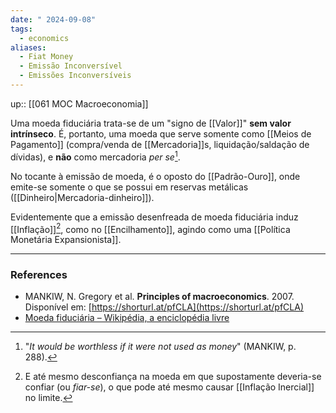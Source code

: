 ```yaml
---
date: " 2024-09-08"
tags:
  - economics
aliases:
  - Fiat Money
  - Emissão Inconversível
  - Emissões Inconversíveis
---
```


up:: [[061 MOC Macroeconomia]]

Uma moeda fiduciária trata-se de um "signo de [[Valor]]" **sem valor intrínseco**. É, portanto, uma moeda que serve somente como [[Meios de Pagamento]] (compra/venda de [[Mercadoria]]s, liquidação/saldação de dívidas), e **não** como mercadoria *per se*[^1].

No tocante à emissão de moeda, é o oposto do [[Padrão-Ouro]], onde emite-se somente o que se possui em reservas metálicas ([[Dinheiro|Mercadoria-dinheiro]]).

Evidentemente que a emissão desenfreada de moeda fiduciária induz [[Inflação]][^2], como no [[Encilhamento]], agindo como uma [[Política Monetária Expansionista]].


---
### References
- MANKIW, N. Gregory et al. **Principles of macroeconomics**. 2007. Disponível em: [https://shorturl.at/pfCLA](https://shorturl.at/pfCLA)
- [Moeda fiduciária – Wikipédia, a enciclopédia livre](https://pt.wikipedia.org/wiki/Moeda_fiduci%C3%A1ria)

[^1]: "*It would be worthless if it were not used as money*" (MANKIW, p. 288).
[^2]: E até mesmo desconfiança na moeda em que supostamente deveria-se confiar (ou *fiar-se*), o que pode até mesmo causar [[Inflação Inercial]] no limite.
